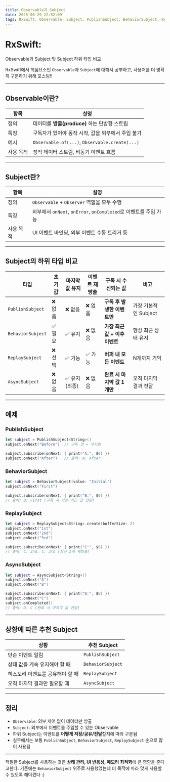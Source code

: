 ```yaml
---
title: Observable과 Subject
date: 2025-06-29 22:52:09
tags: RxSwift, Observable, Subject, PublishSubject, BehaviorSubject, ReplaySubject, AsyncSubject
---
```


# RxSwift: 
Observable과 Subject 및 Subject 하위 타입 비교

RxSwift에서 핵심요소인  `Observable`과 `Subject`에 대해서 공부하고, 사용처를 더 명확히 구분하기 위해 포스팅!!

---

## Observable이란?

| 항목        | 설명 |
|-------------|------|
| 정의        | 데이터를 **방출(produce)** 하는 단방향 스트림 |
| 특징        | 구독자가 있어야 동작 시작, 값을 외부에서 주입 불가 |
| 예시        | `Observable.of(...)`, `Observable.create(...)` |
| 사용 목적   | 정적 데이터 스트림, 비동기 이벤트 흐름 |

---

## Subject란?

| 항목    | 설명                                                  |
|-------|-----------------------------------------------------|
| 정의    | `Observable` + `Observer` 역할을 모두 수행                 |
| 특징    | 외부에서 `onNext`, `onError`, `onCompleted`로 이벤트를 주입 가능 |
| 사용 목적 | UI 이벤트 바인딩, 외부 이벤트 수동 트리거 등                         |

---

## Subject의 하위 타입 비교

| 타입               | 초기 값 | 마지막 값 유지 | 이벤트 재방출 | 구독 시 수신되는 값 | 비고 |
|--------------------|---------|----------------|----------------|----------------------|------|
| `PublishSubject`   | ❌ 없음 | ❌ 없음         | ❌ 없음         | **구독 후 발생한 이벤트만** | 가장 기본적인 Subject |
| `BehaviorSubject`  | ✅ 필요 | ✅ 유지         | ❌ 없음         | **가장 최근 값 + 이후 이벤트** | 항상 최근 상태 유지 |
| `ReplaySubject`    | ❌ 선택 | ✅ 가능         | ✅ 가능         | **버퍼 내 모든 이벤트**       | N개까지 기억 |
| `AsyncSubject`     | ❌ 없음 | ✅ 유지 (최종)  | ❌ 없음         | **완료 시 마지막 값 1개만**   | 오직 마지막 결과 전달 |

---

## 예제 

### PublishSubject
```swift
let subject = PublishSubject<String>()
subject.onNext("Before")  // 구독 전 → 무시됨

subject.subscribe(onNext: { print("A:", $0) })
subject.onNext("After")   // 출력: A: After
```

### BehaviorSubject
```swift
let subject = BehaviorSubject(value: "Initial")
subject.onNext("First")

subject.subscribe(onNext: { print("B:", $0) })
// 출력: B: First (구독 시 가장 최근 값 전달)
```

### ReplaySubject
```swift
let subject = ReplaySubject<String>.create(bufferSize: 2)
subject.onNext("1st")
subject.onNext("2nd")
subject.onNext("3rd")

subject.subscribe(onNext: { print("C:", $0) })
// 출력: C: 2nd, C: 3rd (최근 2개 재방출)
```

### AsyncSubject
```swift
let subject = AsyncSubject<String>()
subject.onNext("A")
subject.onNext("B")

subject.subscribe(onNext: { print("D:", $0) })
subject.onNext("C")
subject.onCompleted()
// 출력: D: C (완료 시 마지막 값 전달)
```

---

## 상황에 따른 추천 Subject

| 상황                             | 추천 Subject      |
|----------------------------------|-------------------|
| 단순 이벤트 알림                 | `PublishSubject`  |
| 상태 값을 계속 유지해야 할 때     | `BehaviorSubject` |
| 히스토리 이벤트를 공유해야 할 때 | `ReplaySubject`   |
| 오직 마지막 결과만 필요할 때     | `AsyncSubject`    |

---

## 정리
- `Observable`: 외부 제어 없이 데이터만 방출
- `Subject`: 외부에서 이벤트를 주입할 수 있는 Observable
- 하위 Subject는 이벤트를 **어떻게 저장/공유/전달**할지에 따라 구분됨
- 실무에서는 보통 `PublishSubject`, `BehaviorSubject`, `ReplaySubject` 순으로 많이 사용됨

---

적절한 Subject를 사용하는 것은 **상태 관리, UI 반응성, 메모리 최적화**에 큰 영향을 준다고한다.
기존에는 `BehaviorSubject` 위주로 사용했었는데 더 목적에 따라 맞게 사용할 수 있도록 해야겠다 :)
